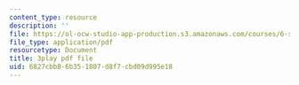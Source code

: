 ```yaml
---
content_type: resource
description: ''
file: https://ol-ocw-studio-app-production.s3.amazonaws.com/courses/6-s897-machine-learning-for-healthcare-spring-2019/6827cbb86b351807d8f7cbd09d995e18_2ZXYM1h9pgY.pdf
file_type: application/pdf
resourcetype: Document
title: 3play pdf file
uid: 6827cbb8-6b35-1807-d8f7-cbd09d995e18
---
```

